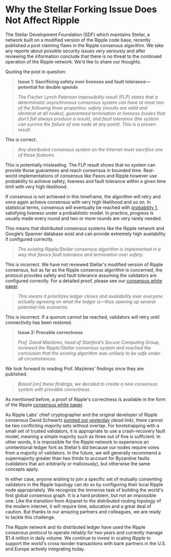 # Why the Stellar Forking Issue Does Not Affect Ripple

The Stellar Development Foundation (SDF) which maintains Stellar, a network built on a modified version of the Ripple code base, recently published a post claiming flaws in the Ripple consensus algorithm. We take any reports about possible security issues very seriously and after reviewing the information conclude that there is no threat to the continued operation of the Ripple network. We'd like to share our thoughts.

Quoting the post in question:

> **Issue 1: Sacrificing safety over liveness and fault tolerance—potential for double spends**
>
> _The Fischer Lynch Paterson impossibility result (FLP) states that a deterministic asynchronous consensus system can have at most two of the following three properties: safety (results are valid and identical at all nodes), guaranteed termination or liveness (nodes that don’t fail always produce a result), and fault tolerance (the system can survive the failure of one node at any point). This is a proven result._

This is correct.

> _Any distributed consensus system on the Internet must sacrifice one of these features._

This is potentially misleading. The FLP result shows that no system can provide those guarantees and reach consensus in bounded time. Real-world implementations of consensus like Paxos and Ripple however use probability to achieve safety, liveness and fault tolerance within a given time limit with very high likelihood.

If consensus is not achieved in this timeframe, the algorithm will retry and once again achieve consensus with very high likelihood and so on. In statistical terms, consensus will eventually be reached with [probability 1](http://en.wikipedia.org/wiki/Almost_surely), satisfying liveness under a probabilistic model. In practice, progress is usually made every round and two or more rounds are very rarely needed.

This means that distributed consensus systems like the Ripple network and Google’s Spanner database exist and can provide extremely high availability if configured correctly.

> _The existing Ripple/Stellar consensus algorithm is implemented in a way that favors fault tolerance and termination over safety._

This is incorrect. We have not reviewed Stellar's modified version of Ripple consensus, but as far as the Ripple consensus algorithm is concerned, the protocol provides safety and fault tolerance assuming the validators are configured correctly. For a detailed proof, please see our [consensus white paper](https://ripple.com/files/ripple_consensus_whitepaper.pdf).

> _This means it prioritizes ledger closes and availability over everyone actually agreeing on what the ledger is—thus opening up several potential risk scenarios._

This is incorrect. If a quorum cannot be reached, validators will retry until connectivity has been restored.

> **Issue 2: Provable correctness**
>
> _Prof. David Mazières, head of Stanford’s Secure Computing Group, reviewed the Ripple/Stellar consensus system and reached the conclusion that the existing algorithm was unlikely to be safe under all circumstances._

We look forward to reading Prof. Mazières' findings once they are published.

> _Based \[on\] these findings, we decided to create a new consensus system with provable correctness._

As mentioned before, a proof of Ripple's correctness is available in the form of the Ripple [consensus white paper](https://ripple.com/files/ripple_consensus_whitepaper.pdf).

As Ripple Labs' chief cryptographer and the original developer of Ripple consensus David Schwartz [pointed out yesterday](https://forum.ripple.com/viewtopic.php?f=1&t=8629&p=59073#p59073) _(dead link)_, there cannot be two conflicting majority sets without overlap. For bootstrapping with a small set of trusted validators, it is appropriate to use a crash-recovery fault model, meaning a simple majority such as three out of five is sufficient. In other words, it is impossible for the Ripple network to experience an unintentional ledger fork as Stellar’s did because our nodes require votes from a majority of validators. In the future, we will generally recommend a supermajority greater than two thirds to account for Byzantine faults (validators that act arbitrarily or maliciously), but otherwise the same concepts apply.

In either case, anyone wishing to join a specific set of mutually consenting validators in the Ripple topology can do so by configuring their local Ripple node appropriately. We recognize the immense task of building the world's first global consensus graph. It is a hard problem, but not an impossible one. Like the transition from Arpanet to the distributed routing topology of the modern internet, it will require time, education and a great deal of caution. But thanks to our amazing partners and colleagues, we are ready to tackle this challenge.

The Ripple network and its distributed ledger have used the Ripple consensus protocol to operate reliably for two years and currently manage $1.4 million in daily volume. We continue to invest in scaling Ripple to support the world's cross-border transactions with bank partners in the U.S. and Europe actively integrating today.
